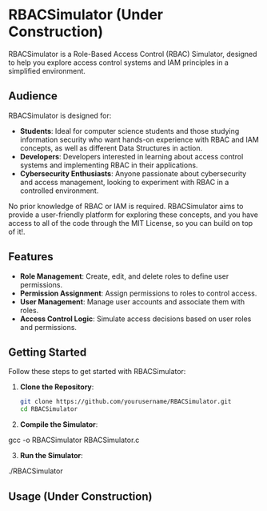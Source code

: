# RBACSimulator (Under Construction)

RBACSimulator is a Role-Based Access Control (RBAC) Simulator, designed to help you explore access control systems and IAM principles in a simplified environment.

## Audience

RBACSimulator is designed for:

- **Students**: Ideal for computer science students and those studying information security who want hands-on experience with RBAC and IAM concepts, as well as different Data Structures in action.
- **Developers**: Developers interested in learning about access control systems and implementing RBAC in their applications.
- **Cybersecurity Enthusiasts**: Anyone passionate about cybersecurity and access management, looking to experiment with RBAC in a controlled environment.

No prior knowledge of RBAC or IAM is required. RBACSimulator aims to provide a user-friendly platform for exploring these concepts, and you have access to all of the code through the MIT License, so you can build on top of it!.



## Features

- **Role Management**: Create, edit, and delete roles to define user permissions.
- **Permission Assignment**: Assign permissions to roles to control access.
- **User Management**: Manage user accounts and associate them with roles.
- **Access Control Logic**: Simulate access decisions based on user roles and permissions.

## Getting Started

Follow these steps to get started with RBACSimulator:

1. **Clone the Repository**:

   ```sh
   git clone https://github.com/yourusername/RBACSimulator.git
   cd RBACSimulator

2. **Compile the Simulator**:
   
gcc -o RBACSimulator RBACSimulator.c

3. **Run the Simulator**:

./RBACSimulator

## Usage (Under Construction)

<!-- TODO: Security Considerations, LICENSE, etc -->
